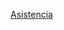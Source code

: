 [Asistencia](https://docs.google.com/spreadsheets/d/19o3bzXp4h8w7c8WUJSJpZ22lpdJibj3Z-KWw3FsKuxw/edit?usp=sharing)
